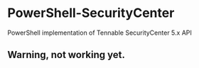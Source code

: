 # PowerShell-SecurityCenter
PowerShell implementation of Tennable SecurityCenter 5.x API

## Warning, not working yet.
